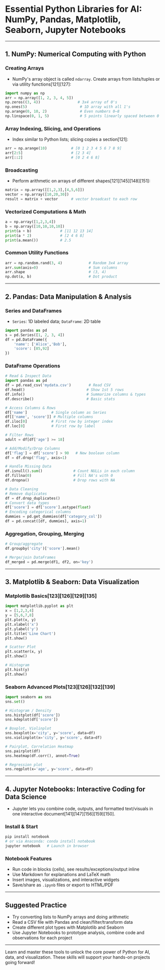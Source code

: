 # Essential Python Libraries for AI: NumPy, Pandas, Matplotlib, Seaborn, Jupyter Notebooks

---

## 1. NumPy: Numerical Computing with Python
### **Creating Arrays**
- NumPy's array object is called `ndarray`. Create arrays from lists/tuples or via utility functions[121][127]:
```python
import numpy as np
arr = np.array([1, 2, 3, 4, 5])
np.zeros((3, 4))                 # 3x4 array of 0's
np.ones(5)                        # 1D array with all 1's
np.arange(0, 10, 2)               # Even numbers 0–8
np.linspace(0, 1, 5)              # 5 points linearly spaced between 0 and 1
```

### **Array Indexing, Slicing, and Operations**
- Index similar to Python lists; slicing copies a section[121]:
```python
arr = np.arange(10)           # [0 1 2 3 4 5 6 7 8 9]
arr[2:5]                      # [2 3 4]
arr[::2]                      # [0 2 4 6 8]
```

### **Broadcasting**
- Perform arithmetic on arrays of different shapes[121][145][148][151]:
```python
matrix = np.array([[1,2,3],[4,5,6]])
vector = np.array([10,20,30])
result = matrix + vector      # vector broadcast to each row
```

### **Vectorized Computations & Math**
```python
a = np.array([1,2,3,4])
b = np.array([10,10,10,10])
print(a + b)             # [11 12 13 14]
print(a * 2)             # [2 4 6 8]
print(a.mean())          # 2.5
```

### **Common Utility Functions**
```python
arr = np.random.rand(3, 4)            # Random 3x4 array
arr.sum(axis=0)                       # Sum columns
arr.shape                             # (3, 4)
np.dot(a, b)                          # Dot product
```


---
## 2. Pandas: Data Manipulation & Analysis
### **Series and DataFrames**
- `Series`: 1D labeled data; `DataFrame`: 2D table
```python
import pandas as pd
s = pd.Series([1, 2, 3, 4])
df = pd.DataFrame({
    'name': ['Alice','Bob'],
    'score': [85,92]
})
```

### **DataFrame Operations**
```python
# Read & Inspect Data
import pandas as pd
df = pd.read_csv('mydata.csv')        # Read CSV
df.head()                            # Show 1st 5 rows
df.info()                            # Summarize columns & types
df.describe()                        # Basic stats

# Access Columns & Rows
df['name']           # Single column as Series
df[['name', 'score']] # Multiple columns
df.iloc[0]           # First row by integer index
df.loc[0]            # First row by label

# Filter Rows
adult = df[df['age'] >= 18]

# Add/Modify/Drop Columns
df['flag'] = df['score'] > 90   # New boolean column
df = df.drop('flag', axis=1)

# Handle Missing Data
df.isnull().sum()              # Count NULLs in each column
df.fillna(0)                   # Fill NA's with 0
df.dropna()                    # Drop rows with NA

# Data Cleaning
# Remove duplicates
df = df.drop_duplicates()
# Convert data types
df['score'] = df['score'].astype(float)
# Encoding categorical columns
dummies = pd.get_dummies(df['category_col'])
df = pd.concat([df, dummies], axis=1)
```

### **Aggregation, Grouping, Merging**
```python
# Group/aggregate
df.groupby('city')['score'].mean()

# Merge/join DataFrames
df_merged = pd.merge(df1, df2, on='key')
```

---
## 3. Matplotlib & Seaborn: Data Visualization
### **Matplotlib Basics**[123][126][129][135]
```python
import matplotlib.pyplot as plt
x = [1,2,3,4]
y = [5,6,7,8]
plt.plot(x, y)
plt.xlabel('x')
plt.ylabel('y')
plt.title('Line Chart')
plt.show()

# Scatter Plot
plt.scatter(x, y)
plt.show()

# Histogram
plt.hist(y)
plt.show()
```

### **Seaborn Advanced Plots**[123][126][132][139]
```python
import seaborn as sns
sns.set()

# Histogram / Density
sns.histplot(df['score'])
sns.kdeplot(df['score'])

# Boxplot, Violinplot
sns.boxplot(x='city', y='score', data=df)
sns.violinplot(x='city', y='score', data=df)

# Pairplot, Correlation Heatmap
sns.pairplot(df)
sns.heatmap(df.corr(), annot=True)

# Regression plot
sns.regplot(x='age', y='score', data=df)
```

---
## 4. Jupyter Notebooks: Interactive Coding for Data Science
- Jupyter lets you combine code, outputs, and formatted text/visuals in one interactive document[141][147][156][159][150].

### **Install & Start**
```bash
pip install notebook
# or via Anaconda: conda install notebook
jupyter notebook   # Launch in browser
```

### **Notebook Features**
- Run code in blocks (cells), see results/exceptions/output inline
- Use Markdown for explanations and LaTeX math
- Insert images, visualizations, and interactive widgets
- Save/share as `.ipynb` files or export to HTML/PDF

---

## Suggested Practice
- Try converting lists to NumPy arrays and doing arithmetic
- Read a CSV file with Pandas and clean/filter/transform data
- Create different plot types with Matplotlib and Seaborn
- Use Jupyter Notebooks to prototype analysis, combine code and observations for each project


---

Learn and master these tools to unlock the core power of Python for AI, data, and visualization. These skills will support your hands-on projects going forward!